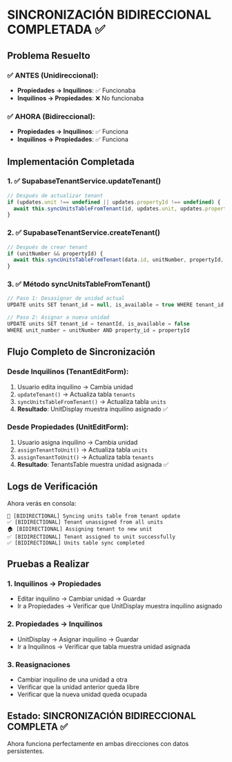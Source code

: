 # SINCRONIZACIÓN BIDIRECCIONAL COMPLETADA ✅

## Problema Resuelto

### ✅ ANTES (Unidireccional):
- **Propiedades → Inquilinos**: ✅ Funcionaba
- **Inquilinos → Propiedades**: ❌ No funcionaba

### ✅ AHORA (Bidireccional):
- **Propiedades → Inquilinos**: ✅ Funciona
- **Inquilinos → Propiedades**: ✅ Funciona

## Implementación Completada

### 1. ✅ SupabaseTenantService.updateTenant()
```javascript
// Después de actualizar tenant
if (updates.unit !== undefined || updates.propertyId !== undefined) {
  await this.syncUnitsTableFromTenant(id, updates.unit, updates.propertyId, user.id);
}
```

### 2. ✅ SupabaseTenantService.createTenant()
```javascript
// Después de crear tenant
if (unitNumber && propertyId) {
  await this.syncUnitsTableFromTenant(data.id, unitNumber, propertyId, user.id);
}
```

### 3. ✅ Método syncUnitsTableFromTenant()
```javascript
// Paso 1: Desasignar de unidad actual
UPDATE units SET tenant_id = null, is_available = true WHERE tenant_id = tenantId

// Paso 2: Asignar a nueva unidad
UPDATE units SET tenant_id = tenantId, is_available = false 
WHERE unit_number = unitNumber AND property_id = propertyId
```

## Flujo Completo de Sincronización

### Desde Inquilinos (TenantEditForm):
1. Usuario edita inquilino → Cambia unidad
2. `updateTenant()` → Actualiza tabla `tenants`
3. `syncUnitsTableFromTenant()` → Actualiza tabla `units`
4. **Resultado**: UnitDisplay muestra inquilino asignado ✅

### Desde Propiedades (UnitEditForm):
1. Usuario asigna inquilino → Cambia unidad
2. `assignTenantToUnit()` → Actualiza tabla `units`
3. `assignTenantToUnit()` → Actualiza tabla `tenants`
4. **Resultado**: TenantsTable muestra unidad asignada ✅

## Logs de Verificación

Ahora verás en consola:
```
🔄 [BIDIRECTIONAL] Syncing units table from tenant update
✅ [BIDIRECTIONAL] Tenant unassigned from all units
🏠 [BIDIRECTIONAL] Assigning tenant to new unit
✅ [BIDIRECTIONAL] Tenant assigned to unit successfully
✅ [BIDIRECTIONAL] Units table sync completed
```

## Pruebas a Realizar

### 1. Inquilinos → Propiedades
- Editar inquilino → Cambiar unidad → Guardar
- Ir a Propiedades → Verificar que UnitDisplay muestra inquilino asignado

### 2. Propiedades → Inquilinos
- UnitDisplay → Asignar inquilino → Guardar
- Ir a Inquilinos → Verificar que tabla muestra unidad asignada

### 3. Reasignaciones
- Cambiar inquilino de una unidad a otra
- Verificar que la unidad anterior queda libre
- Verificar que la nueva unidad queda ocupada

## Estado: SINCRONIZACIÓN BIDIRECCIONAL COMPLETA ✅

Ahora funciona perfectamente en ambas direcciones con datos persistentes.